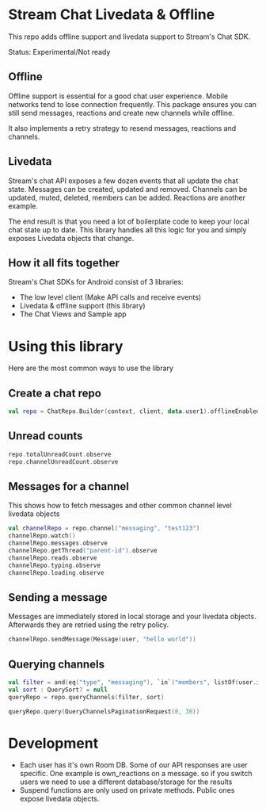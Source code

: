 # Stream Chat Livedata & Offline

This repo adds offline support and livedata support to Stream's Chat SDK.

Status: Experimental/Not ready

## Offline

Offline support is essential for a good chat user experience. Mobile networks tend to lose connection frequently.
This package ensures you can still send messages, reactions and create new channels while offline.

It also implements a retry strategy to resend messages, reactions and channels.

## Livedata

Stream's chat API exposes a few dozen events that all update the chat state.
Messages can be created, updated and removed. Channels can be updated, muted, deleted, members can be added.
Reactions are another example.

The end result is that you need a lot of boilerplate code to keep your local chat state up to date.
This library handles all this logic for you and simply exposes Livedata objects that change.

## How it all fits together

Stream's Chat SDKs for Android consist of 3 libraries:

- The low level client (Make API calls and receive events)
- Livedata & offline support (this library)
- The Chat Views and Sample app

# Using this library

Here are the most common ways to use the library

## Create a chat repo

```kotlin
val repo = ChatRepo.Builder(context, client, data.user1).offlineEnabled().userPresenceEnabled().build()
```

## Unread counts

```kotlin
repo.totalUnreadCount.observe
repo.channelUnreadCount.observe
```

## Messages for a channel

This shows how to fetch messages and other common channel level livedata objects

```kotlin
val channelRepo = repo.channel("messaging", "test123")
channelRepo.watch()
channelRepo.messages.observe
channelRepo.getThread("parent-id").observe
channelRepo.reads.observe
channelRepo.typing.observe
channelRepo.loading.observe
```

## Sending a message

Messages are immediately stored in local storage and your livedata objects.
Afterwards they are retried using the retry policy.

```kotlin
channelRepo.sendMessage(Message(user, "hello world"))
```

## Querying channels

```kotlin
val filter = and(eq("type", "messaging"), `in`("members", listOf(user.id)))
val sort : QuerySort? = null
queryRepo = repo.queryChannels(filter, sort)

queryRepo.query(QueryChannelsPaginationRequest(0, 30))
```

# Development

* Each user has it's own Room DB. Some of our API responses are user specific. One example is own_reactions on a message. so if you switch users we need to use a different database/storage for the results
* Suspend functions are only used on private methods. Public ones expose livedata objects.
